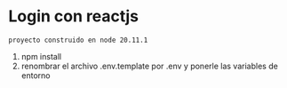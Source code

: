 # Login con reactjs 
```
proyecto construido en node 20.11.1
```

1. npm install
2. renombrar el archivo .env.template por .env y ponerle las variables de entorno
